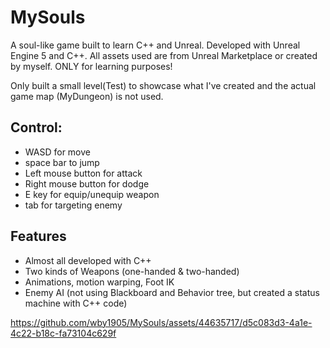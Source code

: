 # MySouls
A soul-like game built to learn C++ and Unreal.
Developed with Unreal Engine 5 and C++. All assets used are from Unreal Marketplace or created by myself. 
ONLY for learning purposes!

Only built a small level(Test) to showcase what I've created and the actual game map (MyDungeon) is not used.
## Control:
+ WASD for move
+ space bar to jump
+ Left mouse button for attack
+ Right mouse button for dodge
+ E key for equip/unequip weapon
+ tab for targeting enemy
## Features
+ Almost all developed with C++
+ Two kinds of Weapons (one-handed & two-handed)
+ Animations, motion warping, Foot IK
+ Enemy AI (not using Blackboard and Behavior tree, but created a status machine with C++ code)


https://github.com/wby1905/MySouls/assets/44635717/d5c083d3-4a1e-4c22-b18c-fa73104c629f

